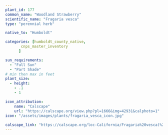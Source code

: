```yaml
---
plant_id: 177 
common_name: "Woodland Strawberry"
scientific_name: "Fragaria vesca"
type: "perennial herb"

native_to: "Humboldt"

categories: [humboldt_county_native,
       cnps_master_inventory
      ]

sun_requirements:
  - "Full Sun"
  - "Part Shade"
# min then max in feet
plant_size:
  - height: 
    - .1 
    - 1

icon_attribution: 
    name: "Calscape"
    url: "https://calscape.org/view.php?pl=1666&img=42931&calphoto=1"
icon: "/assets/images/plants/fragaria_vesca_icon.jpg"
 
calscape_link: "https://calscape.org/loc-California/Fragaria%20vesca(%20)"
---
```








